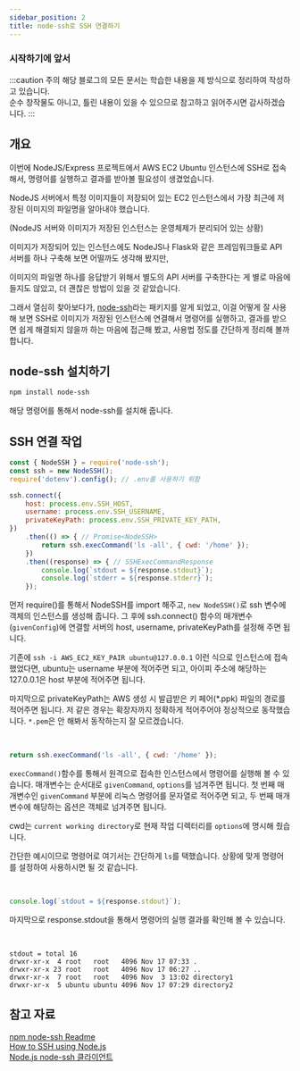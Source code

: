 ```yaml
---
sidebar_position: 2
title: node-ssh로 SSH 연결하기
---
```


### 시작하기에 앞서

:::caution 주의
해당 블로그의 모든 문서는 학습한 내용을 제 방식으로 정리하여 작성하고 있습니다. <br/>
순수 창작물도 아니고, 틀린 내용이 있을 수 있으므로 참고하고 읽어주시면 감사하겠습니다.
:::

## 개요
이번에 NodeJS/Express 프로젝트에서 AWS EC2 Ubuntu 인스턴스에 SSH로 접속해서,
명령어를 실행하고 결과를 받아볼 필요성이 생겼었습니다.

NodeJS 서버에서 특정 이미지들이 저장되어 있는 EC2 인스턴스에서
가장 최근에 저장된 이미지의 파일명을 알아내야 했습니다.

(NodeJS 서버와 이미지가 저장된 인스턴스는 운영체제가 분리되어 있는 상황)

이미지가 저장되어 있는 인스턴스에도 NodeJS나 Flask와 같은 프레임워크들로 API 서버를 하나 구축해 보면 어떨까도 생각해 봤지만,

이미지의 파일명 하나를 응답받기 위해서 별도의 API 서버를 구축한다는 게 별로 마음에 들지도 않았고, 더 괜찮은 방법이 있을 것 같았습니다.

그래서 열심히 찾아보다가, [node-ssh](https://www.npmjs.com/package/node-ssh)라는 패키지를 알게 되었고, 이걸 어떻게 잘 사용해 보면 SSH로 이미지가 저장된 인스턴스에 연결해서 명령어를 실행하고,
결과를 받으면 쉽게 해결되지 않을까 하는 마음에 접근해 봤고, 사용법 정도를 간단하게 정리해 볼까 합니다.

## node-ssh 설치하기
```bash
npm install node-ssh
```
해당 명령어를 통해서 node-ssh를 설치해 줍니다.

## SSH 연결 작업
```javascript
const { NodeSSH } = require('node-ssh');
const ssh = new NodeSSH();
require('dotenv').config(); // .env를 사용하기 위함

ssh.connect({
    host: process.env.SSH_HOST,
    username: process.env.SSH_USERNAME,
    privateKeyPath: process.env.SSH_PRIVATE_KEY_PATH,
})
    .then(() => { // Promise<NodeSSH>
        return ssh.execCommand('ls -all', { cwd: '/home' });
    })
    .then((response) => { // SSHExecCommandResponse
        console.log(`stdout = ${response.stdout}`);
        console.log(`stderr = ${response.stderr}`);
    });
```
먼저 require()를 통해서 NodeSSH를 import 해주고, `new NodeSSH()`로 ssh 변수에 객체의 인스턴스를 생성해 줍니다.
그 후에 ssh.connect() 함수의 매개변수(`givenConfig`)에 연결할 서버의 host, username, privateKeyPath를 설정해 주면 됩니다.

기존에 `ssh -i AWS_EC2_KEY_PAIR ubuntu@127.0.0.1` 이런 식으로 인스턴스에 접속했었다면,
ubuntu는 username 부분에 적어주면 되고, 아이피 주소에 해당하는 127.0.0.1은 host 부분에 적어주면 됩니다.

마지막으로 privateKeyPath는 AWS 생성 시 발급받은 키 페어(*.ppk) 파일의 경로를 적어주면 됩니다. 저 같은 경우는 확장자까지 정확하게 적어주어야
정상적으로 동작했습니다. `*.pem`은 안 해봐서 동작하는지 잘 모르겠습니다.

<br />

```javascript
return ssh.execCommand('ls -all', { cwd: '/home' });
```
`execCommand()`함수를 통해서 원격으로 접속한 인스턴스에서 명령어를 실행해 볼 수 있습니다.
매개변수는 순서대로 `givenCommand`, `options`를 넘겨주면 됩니다. 첫 번째 매개변수인 `givenCommand` 부분에 리눅스 명령어를 
문자열로 적어주면 되고, 두 번째 매개변수에 해당하는 옵션은 객체로 넘겨주면 됩니다. 

cwd는 `current working directory`로 현재 작업 디렉터리를 `options`에 명시해 줬습니다.

간단한 예시이므로 명령어로 여기서는 간단하게 `ls`를 택했습니다.
상황에 맞게 명령어를 설정하여 사용하시면 될 것 같습니다.

<br />

```javascript
console.log(`stdout = ${response.stdout}`);
```
마지막으로 response.stdout을 통해서 명령어의 실행 결과를 확인해 볼 수 있습니다.

<br />

```text title=response.stdout
stdout = total 16
drwxr-xr-x  4 root   root   4096 Nov 17 07:33 .
drwxr-xr-x 23 root   root   4096 Nov 17 06:27 ..
drwxr-xr-x  7 root   root   4096 Nov  3 13:02 directory1
drwxr-xr-x  5 ubuntu ubuntu 4096 Nov 17 07:29 directory2
```

## 참고 자료
[npm node-ssh Readme](https://www.npmjs.com/package/node-ssh) <br />
[How to SSH using Node.js](https://medium.com/weekly-webtips/how-to-ssh-using-node-js-f41952afe1da) <br />
[Node.js node-ssh 클라이언트](https://lts0606.tistory.com/46) <br />
